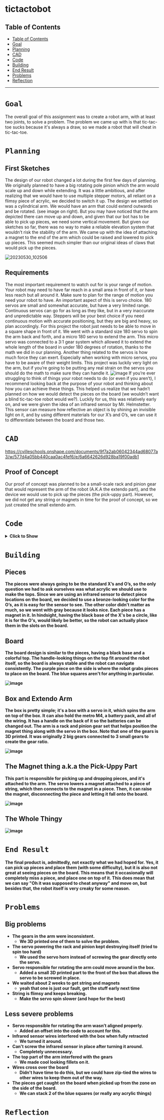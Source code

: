 # tictactobot

## Table of Contents
* [Table of Contents](#TableOfContents)
* [Goal](#Goal)
* [Planning](#Planning)
* [CAD](#CAD)
* [Code](#Code)
* [Building](#Building)
* [End Result](#EndResult)
* [Problems](#Problems)
* [Reflection](#Reflection)
---
# `Goal`
The overall goal of this assignment was to create a robot arm, with at least two joints, to solve a problem. The problem we came up with is that tic-tac-toe sucks because it's always a draw, so we made a robot that will cheat in tic-tac-toe.

# `Planning`
## First Sketches
The design of our robot changed a lot during the first few days of planning. We originally planned to have a big rotating pole pinion which the arm would scale up and down while extending. It was a little ambitious, and after realizing that we would have to use multiple stepper motors, all reliant on a flimsy piece of acrylic, we decided to switch it up. The design we settled on was a cylindrical arm. We would have an arm that could extend outwards and be rotated. (see image on right). But you may have noticed that the arm depicted there can move up and down, and given that our bot has to be able to pick up pieces, we need some vertical movement. But given our sketches so far, there was no way to make a reliable elevation system that wouldn’t risk the stability of the arm. We came up with the idea of attaching a magnet to the end of the arm which could be raised and lowered to pick up pieces. This seemed much simpler than our original ideas of claws that would pick up the pieces.

![20230530_102506](https://github.com/Avanhoo/tictactobot/assets/113116247/18f80911-cbcf-442b-b68f-6cbf0c0cfdaf)

## Requirements
The most important requirement to watch out for is your range of motion. Your robot may need to have far reach in a small area in front of it, or have less reach but all around it. Make sure to plan for the range of motion you need your robot to have. An important aspect of this is servo choice. 180 servos are small and somewhat accurate, but have a very limited range. Continuous servos can go for as long as they like, but in a very inaccurate and unpredictable way. Steppers will be your best choice if you need continuous motion with accurate positioning, but they are big and heavy, so plan accordingly. 
For this project the robot just needs to be able to move in a square shape in front of it. We went with a standard size 180 servo to spin the arm back and forth, and a micro 180 servo to extend the arm. This micro servo was connected to a 3:1 gear system which allowed it to extend the whole length of the board in under 180 degrees of rotation, thanks to the math we did in our planning.
Another thing related to the servos is how much force they can exert. Especially when working with micro servos, you have to be aware of their weight limits. This project was luckily very light on the arm, but if you’re going to be putting any real strain on the servos you should do the math to make sure they can handle it.
![image](https://github.com/jvaugha3038/tictactobot/assets/112961338/d77939f4-6d30-4ff8-927b-d7cd59fc573f)
If you’re ever struggling to think of things your robot needs to do (or even if you aren’t), I recommend looking back at the purpose of your robot and thinking about how you can achieve these things. This helped us realize that we hadn’t planned on how we would detect the pieces on the board (we wouldn’t want a blind tic-tac-toe robot would we?). Luckily for us, this was relatively early on, and we were given the idea of an infrared sensor by Mr. Helmstetter. This sensor can measure how reflective an object is by shining an invisible light on it, and by using different materials for our X’s and O’s, we can use it to differentiate between the board and those two.

# `CAD`
https://cvilleschools.onshape.com/documents/9f7a2ab06042344ad68077a3/w/577d4a05bb440caa0ac4fef6/e/6a6642626d928ba19f00adb1
## Proof of Concept
Our proof of concept was planned to be a small-scale rack and pinion gear that would represent the arm of the robot (A.K.A the extendo part), and the device we would use to pick up the pieces (the pick-uppy part). However, we did not get any string or magnets in time for the proof of concept, so we just created the small extendo arm.

# `Code`
<details>
<summary><b>Click to Show<b></summary>
     
<p>
    
```python
import board
from time import sleep
import random
import pwmio
import servo
from analogio import AnalogIn
from digitalio import DigitalInOut, Direction


turn = 0 # whose turn it is, 0 is player, 1 is AI
round = 1 # which round of the game it is
end = 0 # if the game has ended
plan = 0 # where the AI is planning to move
extend = 0 # how far out the arm is
twist = 0 # angle of turn of the arm
offset = 1
armProg = 96
colorBase = 0
Nscan = 1

button = DigitalInOut(board.D8)
button.direction = Direction.INPUT
pwm = pwmio.PWMOut(board.A1, duty_cycle=2 ** 15, frequency=50)
pwm2 = pwmio.PWMOut(board.A5, duty_cycle=2 ** 15, frequency=50)
uppi = pwmio.PWMOut(board.D7, duty_cycle=2, frequency=50, variable_frequency=True) # Sets up a PWM output for the magnet servo as there are no more A timers
#uppy = pwmio.PWMOut(board.A0, duty_cycle=2 ** 15, frequency=50, variable_frequency=True)
color = AnalogIn(board.A2)


theBoard = {'7': ' ' , '8': ' ' , '9': ' ' , # The visual board, keeps track of placed O's and X's
            '4': ' ' , '5': ' ' , '6': ' ' ,
            '1': ' ' , '2': ' ' , '3': ' ' }

distBoard = {'7': 170 , '8': 157 , '9': 170 , # Holds all of the distance data to the board
            '4': 110 , '5': 96 , '6': 110 ,
            '1': 58 , '2': 30 , '3': 58 , '0': 118}
angleBoard = {'7': 110 , '8': 90 , '9': 70 , # Holds all of the angle data to the board
            '4':  122, '5': 90 , '6': 61 ,
            '1': 150 , '2': 90 , '3': 42 , '0': 175}
arm = servo.Servo(pwm) # The extendy arm servo
spinny = servo.Servo(pwm2) # The twisty servo
uppy = servo.Servo(uppi)
#                                                  ARM SERVO SHOULD HAVE ONE TOOTH SHOWING IN THE BACK WHEN AT '5' POSITION

def printBoard(board):
    print("")
    print(board['7'] + '|' + board['8'] + '|' + board['9'])
    print('-+-+-')
    print(board['4'] + '|' + board['5'] + '|' + board['6'])
    print('-+-+-')
    print(board['1'] + '|' + board['2'] + '|' + board['3'])

def checkWin():
            global end
            if theBoard['7'] == theBoard['8'] == theBoard['9'] and theBoard['9'] != ' ': # across the top
                end += 1      
                print("Across Top")     
            
            elif theBoard['4'] == theBoard['5'] == theBoard['6'] and theBoard['6'] != ' ': # across the middle
                end += 1
                print("Across Mid")       
            
            elif theBoard['1'] == theBoard['2'] == theBoard['3'] and theBoard['3'] != ' ': # across the bottom
                end += 1
                print("Across Bottom")
                
            elif theBoard['1'] == theBoard['4'] == theBoard['7'] and theBoard['7'] != ' ': # down the left side
                end += 1
                print("Down Left")
                
            elif theBoard['2'] == theBoard['5'] == theBoard['8'] and theBoard['8'] != ' ': # down the middle
                end += 1
                print("Down Mid")
                
            elif theBoard['3'] == theBoard['6'] == theBoard['9'] and theBoard['9'] != ' ': # down the right side
                end += 1
                print("Down Right")
                 
            elif theBoard['7'] == theBoard['5'] == theBoard['3'] and theBoard['3'] != ' ': # diagonal
                end += 1
                print("Diagonal 7-3")
                
            elif theBoard['1'] == theBoard['5'] == theBoard['9'] and theBoard['9'] != ' ': # diagonal
                end += 1
                print("Diagonal 9-1")

def grab(direction): # Code to pick up and drop the magnet
    if direction == 0: # 0 Picks Up
        uppy.angle = (0) # 0 Is lowest, 180 is highest
        sleep(1)
        for i in range(160):
            uppy.angle = (i)
        sleep(.25)
    elif direction == 1: # 1 Drops
        uppy.angle = (180)
        arm.angle += 10
        sleep(.1)
        arm.angle -= 10
        sleep(1)

def place(spot): # Code to move the arm to a specified place on the board
    armProg = arm.angle
    sleep(.25)
    while arm.angle != distBoard['0']: # code to move arm smoothly
        if abs(armProg - distBoard['0']) < 2:
            arm.angle = (distBoard['0'])
            break
        elif armProg < distBoard['0']:
            armProg += 1
        elif armProg > distBoard['0']:
            armProg -= 1
        arm.angle = (armProg) 
        sleep(.0001)
    armProg = spinny.angle
    spinny.angle = (angleBoard['0'] + offset)
    while spinny.angle != angleBoard['0'] + offset: # code to move arm turn smoothly
        if abs(armProg - angleBoard['0'] + offset) < 2:
            spinny.angle = (angleBoard['0'] + offset)
            break
        elif armProg < angleBoard['0'] + offset:
            armProg += 1
        elif armProg > angleBoard['0'] + offset:
            armProg -= 1
        spinny.angle = (armProg) 
        sleep(.0001)
    sleep(1.25)
    #   PICKUP
    grab(0)
    print("Pickup")

    
    theBoard[str(spot)] = "X"
    armProg = spinny.angle
    while spinny.angle != angleBoard[str(spot)] + offset: # code to move arm turn smoothly
        if abs(armProg - (angleBoard[str(spot)] + offset)) < 2:
            spinny.angle = (angleBoard[str(spot)] + offset)
            break
        elif armProg < angleBoard[str(spot)] + offset:
            armProg += 1
        elif armProg > angleBoard[str(spot)] + offset:
            armProg -= 1
        spinny.angle = (armProg) 
        print(str(angleBoard[str(spot)]) + "   " + str(armProg))
        sleep(.0001)
    print("moved")
    sleep(.25)
    armProg = arm.angle
    while arm.angle != distBoard[str(spot)]:#             Extend
        if abs(armProg - distBoard[str(spot)]) < 2:
            arm.angle = (distBoard[str(spot)] * 0.86925636203 + 5)
            break
        elif armProg < distBoard[str(spot)]:
            armProg += 1
        elif armProg > distBoard[str(spot)]:
            armProg -= 1
        arm.angle = (armProg * 0.86925636203 + 5) 
        sleep(.0001)

    #   DROP
    grab(1)
    print("Drop")

    armProg = arm.angle
    sleep(.25)
    while arm.angle != distBoard['0']: # code to move arm smoothly
        if abs(armProg - distBoard['0']) < 2:
            arm.angle = (distBoard['0'])
            break
        elif armProg < distBoard['0']:
            armProg += 1
        elif armProg > distBoard['0']:
            armProg -= 1
        arm.angle = (armProg) 
        sleep(.0001)
    armProg = spinny.angle
    spinny.angle = (angleBoard['0'] + offset)
    while spinny.angle != angleBoard['0'] + offset: # code to move arm turn smoothly
        if abs(armProg - angleBoard['0'] + offset) < 2:
            spinny.angle = (angleBoard['0'] + offset)
            break
        elif armProg < angleBoard['0'] + offset:
            armProg += 1
        elif armProg > angleBoard['0'] + offset:
            armProg -= 1
        spinny.angle = (armProg) 
        sleep(.0001)

def scan():
    Nscan = 1
    global offset
    offset -= 3
    spinny.angle = 90
    print ("offest: " + str(offset))
    print ("B: "+ str(colorBase))
    while Nscan < 10:
        if theBoard[str(Nscan)] != 'O' and theBoard[str(Nscan)] != 'X':
            if Nscan == 3:
                angleBoard['3'] = 30
                distBoard['3'] = 65
            armProg = arm.angle
            sleep(.25)
            while arm.angle != distBoard[str(Nscan)]-10: # code to move arm smoothly
                if abs(armProg - (distBoard[str(Nscan)]-10)) < 3:
                    arm.angle = (distBoard[str(Nscan)]-10)
                    break
                elif armProg < distBoard[str(Nscan)]-10:
                    armProg += 3
                elif armProg > distBoard[str(Nscan)]-10:
                    armProg -= 3
                arm.angle = (armProg) 
                print(armProg - (distBoard[str(Nscan)]-10))

            armProg = spinny.angle
            while spinny.angle != (angleBoard[str(Nscan)] + offset): # code to move arm turn smoothly
                if abs(armProg - (angleBoard[str(Nscan)] + offset)) < 4: 
                    spinny.angle = (angleBoard[str(Nscan)] + offset)
                    print("good")
                    break
                elif armProg < (angleBoard[str(Nscan)] + offset):
                    armProg += 4
                elif armProg > (angleBoard[str(Nscan)] + offset):
                    armProg -= 4
                spinny.angle = (armProg) 
                print(str(armProg - (angleBoard[str(Nscan)] + offset)))

            for e in range (1,10):                         # PROBLEM FIX PROBLEM
                if abs((color.value - colorBase) / colorBase*100) >25:
                    print("O at " + str(Nscan))
                    theBoard[str(Nscan)] = 'O'
                    Nscan = 20
                    break
                print(color.value)
                print(str(abs((color.value - colorBase) / colorBase*100)))
                e = 1
                sleep(.1)
            print(Nscan)

        if Nscan == 20:
            pass
        elif Nscan < 3:
            Nscan += 1
        elif Nscan == 3:
            Nscan = 6
        elif Nscan > 4 and Nscan < 7:
            Nscan -= 1
        elif Nscan == 4:
            Nscan = 7
        elif Nscan > 6:
            Nscan += 1
    if (Nscan > 9) and (Nscan != 20):
        scan()
    offset += 3
    angleBoard['3'] = 42
    distBoard['3'] = 58


arm.angle = distBoard['5']
spinny.angle = 90 + offset
uppy.angle = 90
sleep(.3)
for i in range(9):
    colorBase += color.value
    sleep(.05)
colorBase /= 10
print(colorBase)
print("Move with the numpad.")
sleep(.4)
uppy.angle = 0
sleep(1)
uppy.angle = 90
sleep(1)
uppy.angle = 180
sleep(1)

#uppy.duty_cycle = (3800)   #This can be used to adjust the height of the magnet, if needed (3800 is down, 5800 is up)
#sleep(.05)
#uppy.duty_cycle = (0)


for i in range(5): # The main tic tac toe loop
    plan = 0
    print("Round " + str(round) + ", Your Turn")
    turn = 0
    printBoard(theBoard)
    print("--------------------------------")

#Start
    '''
    print("Where Would you like to move?")
    move = input("")

    try:
        if move == "]":
            uppy.duty_cycle = (5800)
            sleep(.15)
            uppy.duty_cycle = (0)
            i-=1
            continue
        elif move == "[":
            uppy.duty_cycle = (3800)
            sleep(.15)
            uppy.duty_cycle = (0)
            i -=1
            continue
        elif int(move) < 10 and  int(move) > 0 and theBoard[move] == " ":
            theBoard[str(move)] = "O"
            round += 1
        else:
            print("Invalid move, try again")
            i -= 1
            continue
    except:
        print("Invalid move, try again")
        continue
    '''
# End Removal
    while button.value:
        sleep(.5)
    print("Pressed!")
    scan()
    checkWin()
    if end == 1:
        i = 6
        break
    elif round == 10:
        turn = 2
        break

    printBoard(theBoard)
    sleep(1)
    turn = 1
    if True:
        if theBoard['7'] == theBoard['8'] == "X" and theBoard['9'] == ' ': # across the top
            place(9)
            round += 1
            turn += 1
        elif theBoard['9'] == theBoard['8'] == "X" and theBoard['7'] == ' ': # across the top
            place(7)
            round += 1
            turn += 1
        elif theBoard['7'] == theBoard['9'] == "X" and theBoard['8'] == ' ': # across the top
            place(8)
            round += 1
            turn += 1
        elif theBoard['4'] == theBoard['5'] == "X" and theBoard['6'] == ' ': # across mid
            place(6)
            round += 1
            turn += 1
        elif theBoard['6'] == theBoard['5'] == "X" and theBoard['4'] == ' ': # across mid
            place(4)
            round += 1
            turn += 1
        elif theBoard['4'] == theBoard['6'] == "X" and theBoard['5'] == ' ': # across mid
            place(5)
            round += 1
            turn += 1
        elif theBoard['1'] == theBoard['2'] == "X" and theBoard['3'] == ' ': # across bottom
            place(3)
            round += 1
            turn += 1
        elif theBoard['3'] == theBoard['2'] == "X" and theBoard['1'] == ' ': # across bottom
            place(1)
            round += 1
            turn += 1
        elif theBoard['1'] == theBoard['3'] == "X" and theBoard['2'] == ' ': # across bottom
            place(2)
            round += 1
            turn += 1
        elif theBoard['7'] == theBoard['4'] == "X" and theBoard['1'] == ' ': # down left
            place(1)
            round += 1
            turn += 1
        elif theBoard['1'] == theBoard['4'] == "X" and theBoard['7'] == ' ': # down left
            place(7)
            round += 1
            turn += 1
        elif theBoard['7'] == theBoard['1'] == "X" and theBoard['4'] == ' ': # down left
            place(4)
            round += 1
            turn += 1
        elif theBoard['8'] == theBoard['5'] == "X" and theBoard['2'] == ' ': # down mid
            place(2)
            round += 1
            turn += 1
        elif theBoard['2'] == theBoard['5'] == "X" and theBoard['8'] == ' ': # down mid
            place(8)
            round += 1
            turn += 1
        elif theBoard['8'] == theBoard['2'] == "X" and theBoard['5'] == ' ': # down mid
            place(5)
            round += 1
            turn += 1
        elif theBoard['9'] == theBoard['6'] == "X" and theBoard['3'] == ' ': # down right
            place(3)
            round += 1
            turn += 1
        elif theBoard['3'] == theBoard['6'] == "X" and theBoard['9'] == ' ': # down right
            place(9)
            round += 1
            turn += 1
        elif theBoard['9'] == theBoard['3'] == "X" and theBoard['6'] == ' ': # down right
            place(6)
            round += 1
            turn += 1
        elif theBoard['9'] == theBoard['5'] == "X" and theBoard['1'] == ' ': # right diagonal
            place(1)
            round += 1
            turn += 1
        elif theBoard['9'] == theBoard['1'] == "X" and theBoard['5'] == ' ': # right diagonal
            place(5)
            round += 1
            turn += 1
        elif theBoard['1'] == theBoard['5'] == "X" and theBoard['9'] == ' ': # right diagonal
            place(9)
            round += 1
            turn += 1
        elif theBoard['7'] == theBoard['5'] == "X" and theBoard['3'] == ' ': # left diagonal
            place(3)
            round += 1
            turn += 1
        elif theBoard['3'] == theBoard['5'] == "X" and theBoard['7'] == ' ': # left diagonal
            place(7)
            round += 1
            turn += 1
        elif theBoard['7'] == theBoard['3'] == "X" and theBoard['5'] == ' ': # left diagonal
            place(5)
            round += 1
            turn += 1

        elif theBoard['7'] == theBoard['8'] == "O" and theBoard['9'] == ' ': # across the top
            place(9)
            round += 1
            turn += 1
        elif theBoard['9'] == theBoard['8'] == "O" and theBoard['7'] == ' ': # across the top
            place(7)
            round += 1
            turn += 1
        elif theBoard['7'] == theBoard['9'] == "O" and theBoard['8'] == ' ': # across the top
            place(8)
            round += 1
            turn += 1
        elif theBoard['4'] == theBoard['5'] == "O" and theBoard['6'] == ' ': # across mid
            place(6)
            round += 1
            turn += 1
        elif theBoard['6'] == theBoard['5'] == "O" and theBoard['4'] == ' ': # across mid
            place(4)
            round += 1
            turn += 1
        elif theBoard['4'] == theBoard['6'] == "O" and theBoard['5'] == ' ': # across mid
            place(5)
            round += 1
            turn += 1
        elif theBoard['1'] == theBoard['2'] == "O" and theBoard['3'] == ' ': # across bottom
            place(3)
            round += 1
            turn += 1
        elif theBoard['3'] == theBoard['2'] == "O" and theBoard['1'] == ' ': # across bottom
            place(1)
            round += 1
            turn += 1
        elif theBoard['1'] == theBoard['3'] == "O" and theBoard['2'] == ' ': # across bottom
            place(2)
            round += 1
            turn += 1
        elif theBoard['7'] == theBoard['4'] == "O" and theBoard['1'] == ' ': # down left
            place(1)
            round += 1
            turn += 1
        elif theBoard['1'] == theBoard['4'] == "O" and theBoard['7'] == ' ': # down left
            place(7)
            round += 1
            turn += 1
        elif theBoard['7'] == theBoard['1'] == "O" and theBoard['4'] == ' ': # down left
            place(4)
            round += 1
            turn += 1
        elif theBoard['8'] == theBoard['5'] == "O" and theBoard['2'] == ' ': # down mid
            place(2)
            round += 1
            turn += 1
        elif theBoard['2'] == theBoard['5'] == "O" and theBoard['8'] == ' ': # down mid
            place(8)
            round += 1
            turn += 1
        elif theBoard['8'] == theBoard['2'] == "O" and theBoard['5'] == ' ': # down mid
            place(5)
            round += 1
            turn += 1
        elif theBoard['9'] == theBoard['6'] == "O" and theBoard['3'] == ' ': # down right
            place(3)
            round += 1
            turn += 1
        elif theBoard['3'] == theBoard['6'] == "O" and theBoard['9'] == ' ': # down right
            place(9)
            round += 1
            turn += 1
        elif theBoard['9'] == theBoard['3'] == "O" and theBoard['6'] == ' ': # down right
            place(6)
            round += 1
            turn += 1
        elif theBoard['9'] == theBoard['5'] == "O" and theBoard['1'] == ' ': # right diagonal
            place(1)
            round += 1
            turn += 1
        elif theBoard['9'] == theBoard['1'] == "O" and theBoard['5'] == ' ': # right diagonal
            place(5)
            round += 1
            turn += 1
        elif theBoard['1'] == theBoard['5'] == "O" and theBoard['9'] == ' ': # right diagonal
            place(9)
            round += 1
            turn += 1
        elif theBoard['7'] == theBoard['5'] == "O" and theBoard['3'] == ' ': # left diagonal
            place(3)
            round += 1
            turn += 1
        elif theBoard['3'] == theBoard['5'] == "O" and theBoard['7'] == ' ': # left diagonal
            place(7)
            round += 1
            turn += 1
        elif theBoard['7'] == theBoard['3'] == "O" and theBoard['5'] == ' ': # left diagonal
            place(5)
            round += 1
            turn += 1

        else:
            if round == 2 and theBoard['5'] == ' ':
                if random.randint(1,2) == 1:
                    place(5)
                else:
                    place(random.randint(1,9))
                round += 1
            else:
                while plan != 10:
                    plan = random.randint(1,9)
                    if theBoard[str(plan)] == ' ':
                        place(plan)
                        plan = 10
                        round += 1

    checkWin()
    if end == 1:
        i = 6
        break

printBoard(theBoard)
print("\nGame Over.\n")   
if turn == 0:             
    print(" ****  You  win. ****")
elif turn == 2:
    print(" ****  AI  wins. ****")
    
else:
    print("0 wuns")

```
</p>  
    
</details>

# `Building`
## Pieces
The pieces were always going to be the standard X’s and O’s, so the only question we had to ask ourselves was what acrylic we should use to make the tops. Since we are using an infrared sensor to detect piece locations on the board, we decided to use a bronze-looking color for the O’s, as it is easy for the sensor to see. The other color didn't matter as much, so we went with gray because it looks nice. 
Each piece has a magnet in it.
In hindsight, having the black base of the X's be a circle, like it is for the O's, would likely be better, so the robot can actually place them in the slots on the board.
## Board
The board design is similar to the pieces, having a black base and a colorful top. The handle-looking things on the top fit around the robot itself, so the board is always stable and the robot can navigate consistently. The purple piece on the side is where the robot grabs pieces to place on the board. The blue squares aren't for anything in particular.
     
![image](https://github.com/jvaugha3038/tictactobot/assets/112961338/30af98e3-6448-4cf5-84fa-e925a3a747ba)
## Box and Extendo Arm
The box is pretty simple; it's a box with a servo in it, which spins the arm on top of the box. It can also hold the metro M4, a battery pack, and all of the wiring. It has a handle on the back of it so the batteries can be changed out.
The arm is a rack and pinion gear set that helps position the magnet thing along with the servo in the box. Note that one of the gears is 3D printed.
It was originally 2 big gears connected to 3 small gears to create the gear ratio.
     
![image](https://github.com/jvaugha3038/tictactobot/assets/112961338/6bdf4a24-5df9-48dc-8946-23744670ae74)
     
## The Magnet thing a.k.a the Pick-Uppy Part
This part is responsible for picking up and dropping pieces, and it's attached to the arm. The servo lowers a magnet attached to a piece of string, which then connects to the magnet in a piece. Then, it can raise the magnet, disconnecting the piece and letting it fall onto the board.
     
![image](https://github.com/jvaugha3038/tictactobot/assets/112961338/7e5bf1fa-a4a1-4e7e-ad3a-5fa31a9c543d)
     
## The Whole Thingy
![image](https://github.com/jvaugha3038/tictactobot/assets/112961338/8314c021-9074-407b-83d8-fbfc39e086c0)

# `End Result`
The final product is, admittedly, not exactly what we had hoped for. Yes, it can pick up pieces and place them (with some difficulty), but it is also not great at seeing pieces on the board. This means that it occasionally will completely miss a piece, and place one on top of it. This does mean that we can say "Oh it was supposed to cheat anyway" and move on, but besides that, the robot itself is very creaky for some reason.

# `Problems`
## Big problems
* The gears in the arm were inconsistent.
  * We 3D printed one of them to solve the problem.
* The servo powering the rack and pinion kept destroying itself (tried to spin too hard)
  * We used the servo horn instead of screwing the gear directly onto the servo.
* Servo responsible for rotating the arm could move around in the box.
  * Added a small 3D printed part to the front of the box that allows the servo to be screwed in place.
* We waited about 2 weeks to get string and magnets
  * yeah that one is just our fault, get the stuff early next time
* String is flimsy and keeps breaking.
  * Make the servo spin slower (and hope for the best)
## Less severe problems
* Servo responsible for rotating the arm wasn’t aligned properly.
  * Added an offset into the code to account for this.
* Infrared sensor wires interfered with the box when fully retracted
  * We turned it around.
* Can't screw the infrared sensor in place after turning it around.
  * Completely unnecessary. 
* The top part of the arm interfered with the gears
  * We made cool looking fillets on it.
* Wires cross over the board
  * Didn't have time to do this, but we could have zip-tied the wires to other wires to keep them out of the way.
* The pieces get caught on the board when picked up from the zone on the side of the board.
  * We can stack 2 of the blue squares (or really any acrylic things)

# `Reflection`
